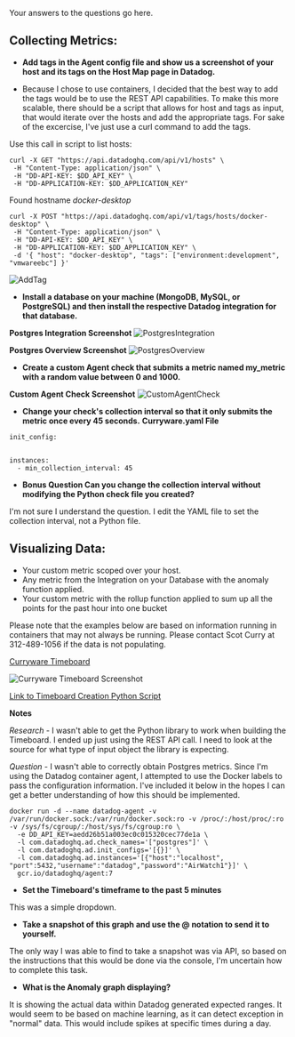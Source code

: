 Your answers to the questions go here.

## Collecting Metrics:

* **Add tags in the Agent config file and show us a screenshot of your host and its tags on the Host Map page in Datadog.**

* Because I chose to use containers, I decided that the best way to add the tags would be to use the REST API capabilities.  To make this more scalable, there should be a script that allows for host and tags as input, that would iterate over the hosts and add the appropriate tags.  For sake of the excercise, I've just use a curl command to add the tags.

Use this call in script to list hosts:
```
curl -X GET "https://api.datadoghq.com/api/v1/hosts" \
 -H "Content-Type: application/json" \
 -H "DD-API-KEY: $DD_API_KEY" \
 -H "DD-APPLICATION-KEY: $DD_APPLICATION_KEY"
```
Found hostname *docker-desktop*
```
curl -X POST "https://api.datadoghq.com/api/v1/tags/hosts/docker-desktop" \
 -H "Content-Type: application/json" \
 -H "DD-API-KEY: $DD_API_KEY" \
 -H "DD-APPLICATION-KEY: $DD_APPLICATION_KEY" \
 -d '{ "host": "docker-desktop", "tags": ["environment:development", "vmwareebc"] }'
```
![AddTag](https://github.com/scotcurry/hiring-engineers/blob/master/AddTag.png)

* **Install a database on your machine (MongoDB, MySQL, or PostgreSQL) and then install the respective Datadog integration for that database.**

**Postgres Integration Screenshot**
![PostgresIntegration](https://github.com/scotcurry/hiring-engineers/blob/master/IntegrationsInstalled.png)

**Postgres Overview Screenshot**
![PostgresOverview](https://github.com/scotcurry/hiring-engineers/blob/master/PostgressOverview.png)

* **Create a custom Agent check that submits a metric named my_metric with a random value between 0 and 1000.**

**Custom Agent Check Screenshot**
![CustomAgentCheck](https://github.com/scotcurry/hiring-engineers/blob/master/AgentCheck.png)

* **Change your check's collection interval so that it only submits the metric once every 45 seconds.**
**Curryware.yaml File**
```
init_config:


instances:
  - min_collection_interval: 45
```

* **Bonus Question Can you change the collection interval without modifying the Python check file you created?**

I'm not sure I understand the question.  I edit the YAML file to set the collection interval, not a Python file.

## Visualizing Data:

* Your custom metric scoped over your host.
* Any metric from the Integration on your Database with the anomaly function applied.
* Your custom metric with the rollup function applied to sum up all the points for the past hour into one bucket

Please note that the examples below are based on information running in containers that may not always be running.  Please 
contact Scot Curry at 312-489-1056 if the data is not populating.

[Curryware Timeboard](https://p.datadoghq.com/sb/s680qmbidyyypnvm-0d6eef751ed1027ddd547bcdd764d9ea)

![Curryware Timeboard Screenshot](https://github.com/scotcurry/hiring-engineers/blob/master/Timeboard.png)

[Link to Timeboard Creation Python Script](https://github.com/scotcurry/hiring-engineers/blob/master/buildtimeline.py)

**Notes**

*Research* - I wasn't able to get the Python library to work when building the Timeboard.  I ended up just using the REST API call.  I need
to look at the source for what type of input object the library is expecting.

*Question* - I wasn't able to correctly obtain Postgres metrics.  Since I'm using the Datadog container agent, I attempted to use the Docker
labels to pass the configuration information.  I've included it below in the hopes I can get a better understanding of how this should be
implemented.

```
docker run -d --name datadog-agent -v /var/run/docker.sock:/var/run/docker.sock:ro -v /proc/:/host/proc/:ro -v /sys/fs/cgroup/:/host/sys/fs/cgroup:ro \
  -e DD_API_KEY=aedd26b51a003ec0c015320cec77de1a \
  -l com.datadoghq.ad.check_names='["postgres"]' \
  -l com.datadoghq.ad.init_configs='[{}]' \
  -l com.datadoghq.ad.instances='[{"host":"localhost", "port":5432,"username":"datadog","password":"AirWatch1"}]' \
  gcr.io/datadoghq/agent:7
  ```
  
* **Set the Timeboard's timeframe to the past 5 minutes**
  
This was a simple dropdown.
  
* **Take a snapshot of this graph and use the @ notation to send it to yourself.**

The only way I was able to find to take a snapshot was via API, so based on the instructions that this would be done via the
console, I'm uncertain how to complete this task.

* **What is the Anomaly graph displaying?**

It is showing the actual data within Datadog generated expected ranges.  It would seem to be based on machine learning, as it can
detect exception in "normal" data.  This would include spikes at specific times during a day.
